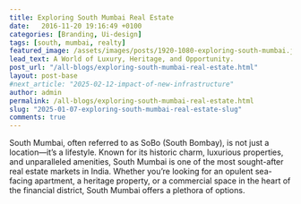 ```yaml
---
title: Exploring South Mumbai Real Estate
date:   2016-11-20 19:16:49 +0100
categories: [Branding, Ui-design]
tags: [south, mumbai, realty]
featured_image: /assets/images/posts/1920-1080-exploring-south-mumbai.jpg
lead_text: A World of Luxury, Heritage, and Opportunity.
post_url: "/all-blogs/exploring-south-mumbai-real-estate.html"
layout: post-base
#next_article: "2025-02-12-impact-of-new-infrastructure"
author: admin
permalink: /all-blogs/exploring-south-mumbai-real-estate.html
slug: "2025-01-07-exploring-south-mumbai-real-estate-slug"
comments: true
---
```



South Mumbai, often referred to as SoBo (South Bombay), is not just a location—it’s a lifestyle. Known for its historic charm, luxurious properties, and unparalleled amenities, South Mumbai is one of the most sought-after real estate markets in India. Whether you’re looking for an opulent sea-facing apartment, a heritage property, or a commercial space in the heart of the financial district, South Mumbai offers a plethora of options.